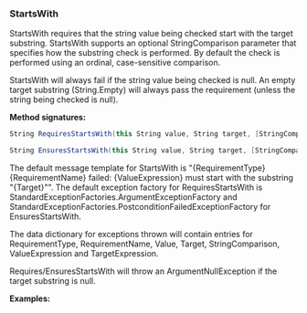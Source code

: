 ### StartsWith

StartsWith requires that the string value being checked start with the target substring.
StartsWith supports an optional StringComparison parameter that specifies how the 
substring check is performed. By default the check is performed using an ordinal,
case-sensitive comparison.

StartsWith will always fail if the string value being checked is null.  An empty 
target substring (String.Empty) will always pass the requirement (unless the
string being checked is null).

**Method signatures:**
```C#
String RequiresStartsWith(this String value, String target, [StringComparison comparisonType = StringComparison.Ordinal], [String? messageTemplate = null], [IExceptionFactory? exceptionFactory = null], [String? valueExpression = null], [String? targetExpression = null])

String EnsuresStartsWith(this String value, String target, [StringComparison comparisonType = StringComparison.Ordinal], [String? messageTemplate = null], [IExceptionFactory? exceptionFactory = null], [String? valueExpression = null], [String? targetExpression = null])
```

The default message template for StartsWith is "{RequirementType} {RequirementName} failed: {ValueExpression} must start with the substring "{Target}"".
The default exception factory for RequiresStartsWith is StandardExceptionFactories.ArgumentExceptionFactory 
and StandardExceptionFactories.PostconditionFailedExceptionFactory for 
EnsuresStartsWith.

The data dictionary for exceptions thrown will contain entries for RequirementType,
RequirementName, Value, Target, StringComparison, ValueExpression and TargetExpression.

Requires/EnsuresStartsWith will throw an ArgumentNullException if the target substring
is null.

**Examples:**
```C#
```